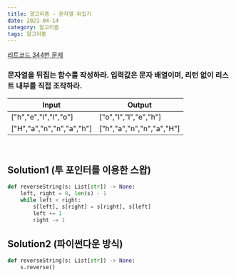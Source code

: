 ```yaml
---
title: 알고리즘 - 문자열 뒤집기
date: 2021-04-14
category: 알고리즘
tags: 알고리즘
---
```


[리트코드 344번 문제](https://leetcode.com/problems/reverse-string/)

### 문자열을 뒤집는 함수를 작성하라. 입력값은 문자 배열이며, 리턴 없이 리스트 내부를 직접 조작하라.

| Input                     | Output                    |
| ------------------------- | ------------------------- |
| ["h","e","l","l","o"]     | ["o","l","l","e","h"]     |
| ["H","a","n","n","a","h"] | ["h","a","n","n","a","H"] |

<br>

## Solution1 (투 포인터를 이용한 스왑)

```python
def reverseString(s: List[str]) -> None:
    left, right = 0, len(s) - 1
    while left < right:
        s[left], s[right] = s[right], s[left]
        left += 1
        right -= 1
```

## Solution2 (파이썬다운 방식)

```python
def reverseString(s: List[str]) -> None:
    s.reverse()
```
